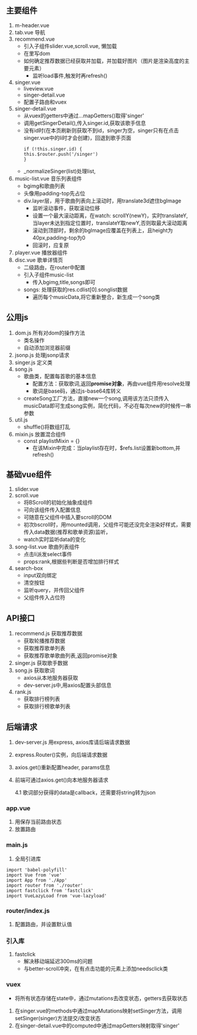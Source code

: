 ## 主要组件
1. m-header.vue
2. tab.vue 导航
3. recommend.vue
	- 引入子组件slider.vue,scroll.vue, 懒加载
	- 在<slider>里写dom
	- 如何确定推荐数据已经获取并加载，并加载好图片（图片是渲染高度的主要元素）
		- 监听<img>load事件,触发时再refresh()
4. singer.vue
	- liveview.vue
	- singer-detail.vue
	- 配置子路由和vuex
5. singer-detail.vue
	- 从vuex的getters中通过...mapGetters()取得'singer'
	- 调用getSingerDetail(),传入singer.id,获取该歌手信息
	- 没有id时(在本页刷新则获取不到id，singer为空，singer只有在点击singer.vue中的li时才会创建)，回退到歌手页面
		```
	  if (!this.singer.id) {
	    this.$router.push('/singer')
	  }
		```	
	- _normalizeSinger(list)处理list,
6. music-list.vue 音乐列表组件
	- bgimg和歌曲列表
	- 头像用padding-top先占位
	- div.layer层，用于歌曲列表向上滚动时，用translate3d遮住bgImage
		- 监听滚动事件，获取滚动位移
		- 设置一个最大滚动距离，在watch: scrollY(newY)，实时translateY,当layer未达到指定位置时，translateY取newY,否则取最大滚动距离
		- 滚动到顶部时，剩余的bgImage应覆盖在列表上，且height为40px,padding-top为0
		- 回滚时，应复原
7. player.vue 播放器组件
8. disc.vue 歌单详情页 
	- 二级路由，在router中配置
	- 引入子组件music-list
		- 传入bgimg,title,songs即可
	- songs: 处理获取的res.cdlist[0].songlist数据
		- 遍历每个musicData,将它重新整合，新生成一个song类

## 公用js
1. dom.js 所有对dom的操作方法
	- 类名操作
	- 自动添加浏览器前缀
2. jsonp.js 处理jsonp请求
3. singer.js 定义类
4. song.js
	- 歌曲类，配置每首歌的基本信息
		- 配置方法：获取歌词,返回**promise对象**，再由vue组件用resolve处理
		- 歌词是base码，通过js-base64库转义
	- createSong工厂方法，直接new一个song,调用该方法只须传入musicData即可生成song实例，简化代码，不必在每次new的时候传一串参数
5. util.js
	- shuffle()将数组打乱
6. mixin.js 放置混合组件
	- const playlistMixin = {}
		- 在该Mixin中完成：当playlist存在时，$refs.list设置新bottom,并refresh()

## 基础vue组件
1. slider.vue
2. scroll.vue
	- 将BScroll的初始化抽象成组件
	- 可向该组件传入配置信息
	- <slot>可随意在父组件中插入要scroll的DOM
	- 初次bscroll时，用mounted调用，父组件可能还没完全渲染好样式，需要传入data数据(推荐和歌单资源)监听，
	- watch实时监听data的变化
3. song-list.vue  歌曲列表组件
	- 点击li派发select事件
	- props:rank,根据些判断是否增加排行样式
4. search-box
	- input双向绑定
	- 清空按钮
	- 监听query，并传回父组件
	- 父组件传入占位符

## API接口
1. recommend.js 获取推荐数据
	- 获取轮播推荐数据
	- 获取推荐歌单列表
	- 获取推荐歌单歌曲列表,返回promise对象
2. singer.js 获取歌手数据
3. song.js  获取歌词
	- axios从本地服务器获取
	- dev-server.js中,用axios配置头部信息
4. rank.js 
	- 获取排行榜列表
	- 获取排行榜歌单列表

## 后端请求
1. dev-server.js 用express, axios库请后端请求数据
2. express.Router()实例，向后端请求数据
3. axios.get()重新配置header, params信息
4. 前端可通过axios.get()向本地服务器请求

	4.1 歌词部分获得的data是callback，还需要将string转为json

### app.vue
1. 用<keep-alive>保存当前路由状态
2. 放置路由

### main.js
1. 全局引进库
```
import 'babel-polyfill'
import Vue from 'vue'
import App from './App'
import router from './router'
import fastclick from 'fastclick'
import VueLazyLoad from 'vue-lazyload'
```

### router/index.js
1. 配置路由，并设置默认值

### 引入库
1. fastclick
	- 解决移动端延迟300ms的问题
	- 与better-scroll冲突，在有点击功能的元素上添加needsclick类

### vuex
- 将所有状态存储在state中，通过mutations去改变状态，getters去获取状态
1. 在singer.vue的methods中通过mapMutations映射setSinger方法，调用setSinger(singer)方法提交/改变状态
2. 在singer-detail.vue中的computed中通过mapGetters映射取得'singer'
